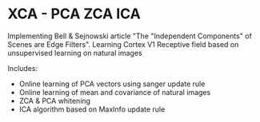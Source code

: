 # XCA - PCA ZCA ICA

Implementing Bell & Sejnowski article "The "Independent Components" of
Scenes are Edge Filters". 
Learning Cortex V1 Receptive field based on unsupervised learning on natural images

Includes:
* Online learning of PCA vectors using sanger update rule
* Online learning of mean and covariance of natural images
* ZCA & PCA whitening
* ICA algorithm based on MaxInfo update rule
